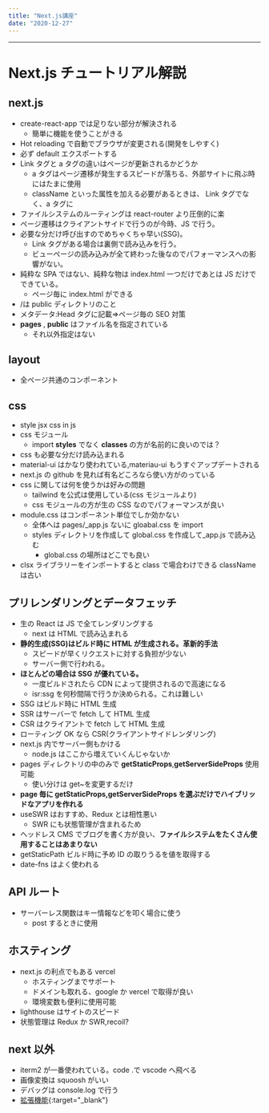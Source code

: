 ```yaml
---
title: "Next.js講座"
date: "2020-12-27"
---
```


---

# Next.js チュートリアル解説

## next.js

- create-react-app では足りない部分が解決される
  - 簡単に機能を使うことがきる
- Hot reloading で自動でブラウザが変更される(開発をしやすく)
- 必ず default エクスポートする
- Link タグと a タグの違いはページが更新されるかどうか
  - a タグはページ遷移が発生するスピードが落ちる、外部サイトに飛ぶ時にはたまに使用
  - className といった属性を加える必要があるときは、 Link タグでなく、a タグに
- ファイルシステムのルーティングは react-router より圧倒的に楽
- ページ遷移はクライアントサイドで行うのが今時、JS で行う。
- 必要な分だけ呼び出すのでめちゃくちゃ早い(SSG)。
  - Link タグがある場合は裏側で読み込みを行う。
  - ビューページの読み込みが全て終わった後なのでパフォーマンスへの影響がない。
- 純粋な SPA ではない、純粋な物は index.html 一つだけであとは JS だけでできている。
  - ページ毎に index.html ができる
- /は public ディレクトリのこと
- メタデータ:Head タグに記載=>ページ毎の SEO 対策
- **pages** , **public** はファイル名を指定されている
  - それ以外指定はない

## layout

- 全ページ共通のコンポーネント

## css

- style jsx css in js
- css モジュール
  - import **styles** でなく **classes** の方が名前的に良いのでは？
- css も必要な分だけ読み込まれる
- material-ui はかなり使われている,materiau-ui もうすぐアップデートされる
- next.js の github を見れば有名どころなら使い方がのっている
- css に関しては何を使うかは好みの問題
  - tailwind を公式は使用している(css モジュールより)
  - css モジュールの方が生の CSS なのでパフォーマンスが良い
- module.css はコンポーネント単位でしか効かない
  - 全体へは pages/\_app.js ないに gloabal.css を import
  - styles ディレクトリを作成して global.css を作成して\_app.js で読み込む
    - global.css の場所はどこでも良い
- clsx ライブラリーをインポートすると class で場合わけできる className は古い

## プリレンダリングとデータフェッチ

- 生の React は JS で全てレンダリングする
  - next は HTML で読み込まれる
- **静的生成(SSG)はビルド時に HTML が生成される。革新的手法**
  - スピードが早くリクエストに対する負担が少ない
  - サーバー側で行われる。
- **ほとんどの場合は SSG が優れている。**
  - 一度ビルドされたら CDN によって提供されるので高速になる
  - isr:ssg を何秒間隔で行うか決められる。これは難しい
- SSG はビルド時に HTML 生成
- SSR はサーバーで fetch して HTML 生成
- CSR はクライアントで fetch して HTML 生成
- ローティング OK なら CSR(クライアントサイドレンダリング)
- next.js 内でサーバー側もかける
  - node.js はここから増えていくんじゃないか
- pages ディレクトリの中のみで **getStaticProps**,**getServerSideProps** 使用可能
  - 使い分けは get~を変更するだけ
- **page 毎に getStaticProps,getServerSideProps を選ぶだけでハイブリッドなアプリを作れる**
- useSWR はおすすめ、Redux とは相性悪い
  - SWR にも状態管理が含まれるため
- ヘッドレス CMS でブログを書く方が良い、**ファイルシステムをたくさん使用することはあまりない**
- getStaticPath ビルド時に予め ID の取りうるを値を取得する
- date-fns はよく使われる

## API ルート

- サーバーレス関数はキー情報などを叩く場合に使う
  - post するときに使用

## ホスティング

- next.js の利点でもある vercel
  - ホスティングまでサポート
  - ドメインも取れる、google か vercel で取得が良い
  - 環境変数も便利に使用可能
- lighthouse はサイトのスピード
- 状態管理は Redux か SWR,recoil?

## next 以外

- iterm2 が一番使われている。code .で vscode へ飛べる
- 画像変換は squoosh がいい
- デバッグは console.log で行う
- [拡張機能](https://chrome.google.com/webstore/detail/octotree-github-code-tree/bkhaagjahfmjljalopjnoealnfndnagc?hl=ja){:target="\_blank"}
